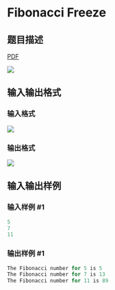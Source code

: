 # Fibonacci Freeze

## 题目描述

[problemUrl]: https://uva.onlinejudge.org/index.php?option=com_onlinejudge&Itemid=8&category=6&page=show_problem&problem=436

[PDF](https://uva.onlinejudge.org/external/4/p495.pdf)

![](https://cdn.luogu.com.cn/upload/vjudge_pic/UVA495/4889954e0a9e378ad797d0e4e0ebdb21d3a6a548.png)

## 输入输出格式

### 输入格式

![](https://cdn.luogu.com.cn/upload/vjudge_pic/UVA495/de055943b65293074e2ba3cf25bae1fc5826d6bd.png)

### 输出格式

![](https://cdn.luogu.com.cn/upload/vjudge_pic/UVA495/6af88fbae6eb5ec30941261f348b750b291e8530.png)

## 输入输出样例

### 输入样例 #1

```cpp
5
7
11
```


### 输出样例 #1

```cpp
The Fibonacci number for 5 is 5
The Fibonacci number for 7 is 13
The Fibonacci number for 11 is 89
```


